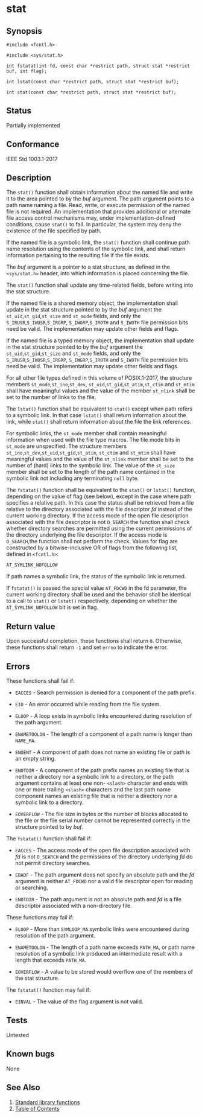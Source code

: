 # stat

## Synopsis

`#include <fcntl.h>`

`#include <sys/stat.h>`

`int fstatat(int fd, const char *restrict path, struct stat *restrict buf, int flag);`

`int lstat(const char *restrict path, struct stat *restrict buf);`

`int stat(const char *restrict path, struct stat *restrict buf);`

## Status

Partially implemented

## Conformance

IEEE Std 1003.1-2017

## Description

The `stat()` function shall obtain information about the named file and write it to the area pointed to by the _buf_
argument. The path argument points to a path name naming a file. Read, write, or execute permission of the named file is
not required. An implementation that provides additional or alternate file access control mechanisms may, under
implementation-defined conditions, cause `stat()` to fail. In particular, the system may deny the existence of the
file specified by path.

If the named file is a symbolic link, the `stat()` function shall continue path name resolution using the contents of
the symbolic link, and shall return information pertaining to the resulting file if the file exists.

The _buf_ argument is a pointer to a stat structure, as defined in the `<sys/stat.h>` header, into which information is
placed concerning the file.

The `stat()` function shall update any time-related fields, before writing into the stat structure.

If the named file is a shared memory object, the implementation shall update in the stat structure pointed to by the
_buf_ argument the `st_uid`,`st_gid`,`st_size` and `st_mode` fields, and only the `S_IRUSR`,`S_IWUSR`,`S_IRGRP`,
`S_IWGRP`,`S_IROTH` and `S_IWOTH` file permission bits need be valid. The implementation may update other fields and
flags.

If the named file is a typed memory object, the implementation shall update in the stat structure pointed to by the
_buf_ argument the `st_uid`,`st_gid`,`st_size` and `st_mode` fields, and only the `S_IRUSR`,`S_IWUSR`,`S_IRGRP`,
`S_IWGRP`,`S_IROTH` and `S_IWOTH` file permission bits need be valid. The implementation may update other fields and
flags.

For all other file types defined in this volume of POSIX.1-2017, the structure members `st_mode`,`st_ino`,`st_dev`,
`st_uid`,`st_gid`,`st_atim`,`st_ctim` and `st_mtim` shall have meaningful values and the value of the member `st_nlink`
shall be set to the number of links to the file.

The `lstat()` function shall be equivalent to `stat()` except when path refers to a symbolic link. In that case
`lstat()` shall return information about the link, while `stat()` shall return information about the file the link
references.

For symbolic links, the `st_mode` member shall contain meaningful information when used with the file type macros.
The file mode bits in `st_mode` are unspecified. The structure members `st_ino`,`st_dev`,`st_uid`,`st_gid`,`st_atim`,
`st_ctim` and `st_mtim` shall have meaningful values and the value of the `st_nlink` member shall be set to the number
of (hard) links to the symbolic link. The value of the `st_size` member shall be set to the length of the path name
contained in the symbolic link not including any terminating `null` byte.

The `fstatat()` function shall be equivalent to the `stat()` or `lstat()` function, depending on the value of flag
(see below), except in the case where path specifies a relative path. In this case the status shall be retrieved from a
file relative to the directory associated with the file descriptor _fd_ instead of the current working directory. If the
access mode of the open file description associated with the file descriptor is not `O_SEARCH` the function shall check
whether directory searches are permitted using the current permissions of the directory underlying the file descriptor.
If the access mode is `O_SEARCH`,the function shall not perform the check. Values for flag are constructed by a
bitwise-inclusive OR of flags from the following list, defined in `<fcntl.h>`:

`AT_SYMLINK_NOFOLLOW`

If path names a symbolic link, the status of the symbolic link is returned.

If `fstatat()` is passed the special value `AT_FDCWD` in the fd parameter, the current working directory shall be used
and the behavior shall be identical to a call to `stat()` or `lstat()` respectively, depending on whether the
`AT_SYMLINK_NOFOLLOW` bit is set in flag.

## Return value

Upon successful completion, these functions shall return `0`. Otherwise, these functions shall return `-1` and set
`errno` to indicate the error.

## Errors

These functions shall fail if:

* `EACCES` - Search permission is denied for a component of the path prefix.

* `EIO` - An error occurred while reading from the file system.

* `ELOOP` - A loop exists in symbolic links encountered during resolution of the path argument.

* `ENAMETOOLON` - The length of a component of a path name is longer than `NAME_MA`.

* `ENOENT` - A component of path does not name an existing file or path is an empty string.

* `ENOTDIR` - A component of the path prefix names an existing file that is neither a directory nor a symbolic link to a
directory, or the path argument contains at least one non- `<slash>` character and ends with one or more trailing
`<slash>` characters and the last path name component names an existing file that is neither a directory nor a symbolic
link to a directory.

* `EOVERFLOW` - The file size in bytes or the number of blocks allocated to the file or the file serial number cannot be
represented correctly in the structure pointed to by _buf_.

The `fstatat()` function shall fail if:

* `EACCES` - The access mode of the open file description associated with _fd_ is not `O_SEARCH` and the permissions of
the directory underlying _fd_ do not permit directory searches.

* `EBADF` - The path argument does not specify an absolute path and the _fd_ argument is neither `AT_FDCWD` nor a valid
file descriptor open for reading or searching.

* `ENOTDIR` - The path argument is not an absolute path and _fd_ is a file descriptor associated with a non-directory
file.

These functions may fail if:

* `ELOOP` - More than `SYMLOOP_MA` symbolic links were encountered during resolution of the path argument.

* `ENAMETOOLON` - The length of a path name exceeds `PATH_MA`, or path name resolution of a symbolic link produced an
intermediate result with a length that exceeds `PATH_MA`.

* `EOVERFLOW` - A value to be stored would overflow one of the members of the stat structure.

The `fstatat()` function may fail if:

* `EINVAL` - The value of the flag argument is not valid.

## Tests

Untested

## Known bugs

None

## See Also

1. [Standard library functions](../README.md)
2. [Table of Contents](../../../README.md)
